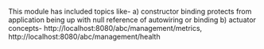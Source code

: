 This module has included topics like-
a) constructor binding protects from application being up with null reference of autowiring or binding
b) actuator concepts- http://localhost:8080/abc/management/metrics, http://localhost:8080/abc/management/health